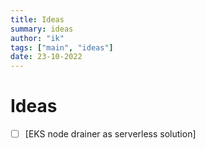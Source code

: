 ```yaml
---
title: Ideas
summary: ideas
author: "ik"
tags: ["main", "ideas"]
date: 23-10-2022
---
```


# Ideas

- [ ] [EKS node drainer as serverless solution]
